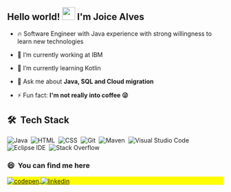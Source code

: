 
<!--img align="right" height="590em" src="https://raw.githubusercontent.com/gist/maykbrito/618ef18e3bbb7cdfd200f3a4fc1aabc6/raw/201d47c76006c99fe0dc55ea92e76bdca5537f08/githubcard.svg"/-->
<h2 align="left">Hello world! <img src="https://raw.githubusercontent.com/kaueMarques/kaueMarques/master/hi.gif" width="30px"> I'm Joice Alves</h2>
<!--p align="left"> <img src="https://komarev.com/ghpvc/?username=joice-alves&color=yellow" alt="Profile views" /> </p-->

- 🔥 Software Engineer with Java experience with strong willingness to learn new technologies

- 🔭 I’m currently working at IBM

- 🌱 I’m currently learning Kotlin

- 💬 Ask me about **Java, SQL and Cloud migration**

- ⚡ Fun fact: **I'm not really into coffee 😜**


## 🛠 &nbsp;Tech Stack

![Java](https://img.shields.io/badge/-JAVA8-05122A?style=flat&logo=JAVA)&nbsp;
![HTML](https://img.shields.io/badge/-HTML-05122A?style=flat&logo=HTML5)&nbsp;
![CSS](https://img.shields.io/badge/-CSS-05122A?style=flat&logo=CSS3&logoColor=1572B6)&nbsp;
![Git](https://img.shields.io/badge/-Git-05122A?style=flat&logo=git)&nbsp;
![Maven](https://img.shields.io/badge/-Maven-05122A?style=flat&logo=apachemaven)&nbsp;
![Visual Studio Code](https://img.shields.io/badge/-Visual%20Studio%20Code-05122A?style=flat&logo=visual-studio-code&logoColor=007ACC)&nbsp;
![Eclipse IDE](https://img.shields.io/badge/-Eclipse%20IDE-05122A?style=flat&logo=eclipseide)&nbsp;
![Stack Overflow](https://img.shields.io/badge/-Stack%20Overflow-05122A?style=flat&logo=stackoverflow)&nbsp;


<!--## ⚙️ &nbsp;GitHub Analytics

<p align="left">
<img width="530em" src="https://github-readme-stats.vercel.app/api?username=joice-alves&show_icons=true&theme=vision-friendly-dark" alt="maykbrito's stats"/>
<img width="530em" src="https://github-readme-stats.vercel.app/api/top-langs/?username=joice-alves&layout=compact&theme=vision-friendly-dark" alt="maykbrito's most languages"/>
</p> -->


### 😄 &nbsp;You can find me here

<p align="left" style="background:yellow">
<a href="https://codepen.io/joicealves" target="_blank">
  <img align="center" src="https://img.shields.io/badge/-joicealves-05122A?style=flat&logo=codepen" alt="codepen"/>
</a>
<a href="https://linkedin.com/in/joicemaiara" target="_blank">
  <img align="center" src="https://img.shields.io/badge/-joicemaiara-05122A?style=flat&logo=linkedin" alt="linkedin"/>
</a>
</p>

<!--
**maykbrito/maykbrito** is a ✨ _special_ ✨ repository because its `README.md` (this file) appears on your GitHub profile.

Here are some ideas to get you started:

- 🔭 I’m currently working on ...
- 🌱 I’m currently learning ...
- 👯 I’m looking to collaborate on ...
- 🤔 I’m looking for help with ...
- 💬 Ask me about ...
- 📫 How to reach me: ...
- 😄 Pronouns: ...
- ⚡ Fun fact: ...
-->
